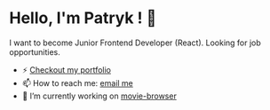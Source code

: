# Hello, I'm Patryk ! 👋

I want to become Junior Frontend Developer (React). Looking for job opportunities.
 
 - ⚡ [Checkout my portfolio](https://kaniewskisoftware.github.io/personal-homepage/)
 - 📫 How to reach me: [email me](mailto:kaniewski.patryk@gmail.com)
 - 🔭 I’m currently working on [movie-browser](https://github.com/KaniewskiSoftware/movie-browser)

